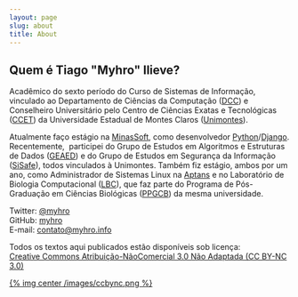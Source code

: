 ```yaml
---
layout: page
slug: about
title: About
---
```


## Quem é Tiago "Myhro" Ilieve?

Acadêmico do sexto período do Curso de Sistemas de Informação, vinculado ao Departamento de Ciências da Computação ([DCC](http://www.dcc.unimontes.br/)) e Conselheiro Universitário pelo Centro de Ciências Exatas e Tecnológicas ([CCET](http://www.ccet.unimontes.br/joomla/)) da Universidade Estadual de Montes Claros ([Unimontes](http://www.unimontes.br/)).

Atualmente faço estágio na [MinasSoft](http://www.minascurriculos.com.br), como desenvolvedor [Python](http://www.python.org/)/[Django](https://www.djangoproject.com/). Recentemente,  participei do Grupo de Estudos em Algoritmos e Estruturas de Dados ([GEAED](http://www.geaed.org/)) e do Grupo de Estudos em Segurança da Informação ([SiSafe](http://www.sisafe.org/)), todos vinculados à Unimontes. Também fiz estágio, ambos por um ano, como Administrador de Sistemas Linux na [Aptans](http://aptans.com/) e no Laboratório de Biologia Computacional ([LBC](http://www.ppgcb.unimontes.br/lbc/)), que faz parte do Programa de Pós-Graduação em Ciências Biológicas ([PPGCB](http://www.ppgcb.unimontes.br/)) da mesma universidade.

Twitter: [@myhro](https://twitter.com/myhro)  
GitHub: [myhro](https://github.com/myhro)  
E-mail: [contato@myhro.info](mailto:contato@myhro.info)

Todos os textos aqui publicados estão disponíveis sob licença:  
[Creative Commons Atribuição-NãoComercial 3.0 Não Adaptada (CC BY-NC 3.0)](http://creativecommons.org/licenses/by-nc/3.0/deed.pt_BR)

[{% img center /images/ccbync.png %}](http://creativecommons.org/licenses/by-nc/3.0/deed.pt_BR)
